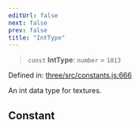 ```yaml
---
editUrl: false
next: false
prev: false
title: "IntType"
---
```


> `const` **IntType**: `number` = `1013`

Defined in: [three/src/constants.js:666](https://github.com/DefinitelyMaybe/three-i18n/blob/fa57b79433d1c349ffb23a78727299c8d4190136/three/src/constants.js#L666)

An int data type for textures.

## Constant
